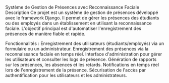 Système de Gestion de Présences avec Reconnaissance Faciale
Description
Ce projet est un système de gestion de présences développé avec le framework Django. Il permet de gérer les présences des étudiants 
ou des employés dans un établissement en utilisant la reconnaissance faciale. L'objectif principal est d'automatiser l'enregistrement des présences de manière fiable et rapide.

Fonctionnalités :
Enregistrement des utilisateurs (étudiants/employés) via un formulaire ou un administrateur.
Enregistrement des présences via la reconnaissance faciale en temps réel.
Interface d'administration pour gérer les utilisateurs et consulter les logs de présence.
Génération de rapports sur les présences, les absences et les retards.
Notifications en temps réel lors de l'enregistrement de la présence.
Sécurisation de l'accès par authentification pour les utilisateurs et les administrateurs.
